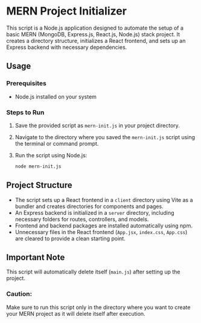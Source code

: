 # MERN Project Initializer

This script is a Node.js application designed to automate the setup of a basic MERN (MongoDB, Express.js, React.js, Node.js) stack project. It creates a directory structure, initializes a React frontend, and sets up an Express backend with necessary dependencies.

## Usage

### Prerequisites
- Node.js installed on your system

### Steps to Run
1. Save the provided script as `mern-init.js` in your project directory.
2. Navigate to the directory where you saved the `mern-init.js` script using the terminal or command prompt.
3. Run the script using Node.js:

    ```bash
    node mern-init.js
    ```

## Project Structure

- The script sets up a React frontend in a `client` directory using Vite as a bundler and creates directories for components and pages.
- An Express backend is initialized in a `server` directory, including necessary folders for routes, controllers, and models.
- Frontend and backend packages are installed automatically using npm.
- Unnecessary files in the React frontend (`App.jsx`, `index.css`, `App.css`) are cleared to provide a clean starting point.

## Important Note

This script will automatically delete itself (`main.js`) after setting up the project.

### Caution:
Make sure to run this script only in the directory where you want to create your MERN project as it will delete itself after execution.
